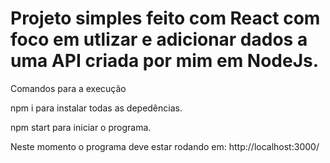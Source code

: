 # Projeto simples feito com React com foco em utlizar e adicionar dados a uma API criada por mim em NodeJs.

Comandos para a execução 

  npm i       para instalar todas as depedências.
  
  npm start   para iniciar o programa.

Neste momento o programa deve estar rodando em: http://localhost:3000/
